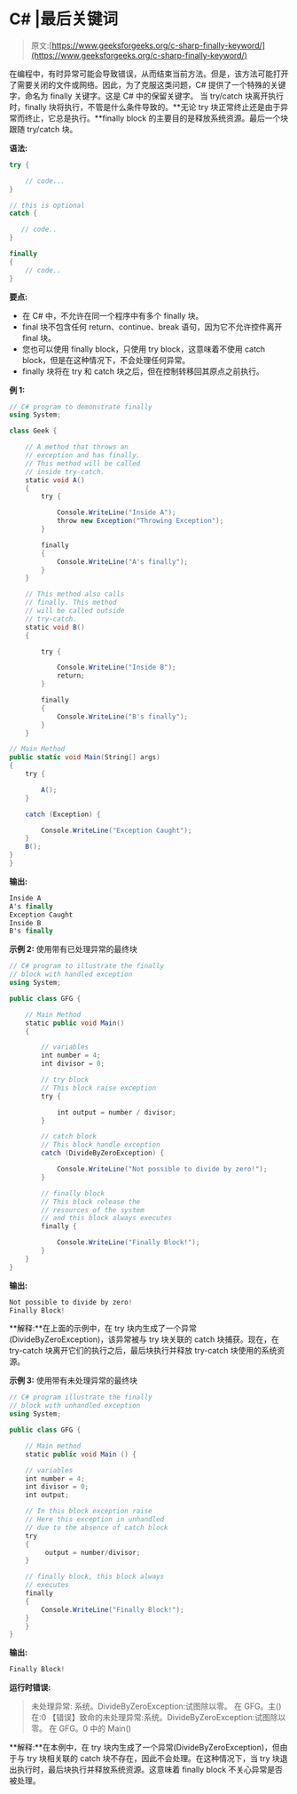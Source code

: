 # C# |最后关键词

> 原文:[https://www.geeksforgeeks.org/c-sharp-finally-keyword/](https://www.geeksforgeeks.org/c-sharp-finally-keyword/)

在编程中，有时异常可能会导致错误，从而结束当前方法。但是，该方法可能打开了需要关闭的文件或网络。因此，为了克服这类问题，C# 提供了一个特殊的关键字，命名为 finally 关键字。这是 C# 中的保留关键字。
当 try/catch 块离开执行时，finally 块将执行，不管是什么条件导致的。**无论 try 块正常终止还是由于异常而终止，它总是执行。**finally block 的主要目的是释放系统资源。最后一个块跟随 try/catch 块。

**语法:**

```cs
try {

    // code...
}

// this is optional
catch {

   // code..
}

finally
{
    // code..
}

```

**要点:**

*   在 C# 中，不允许在同一个程序中有多个 finally 块。
*   final 块不包含任何 return、continue、break 语句，因为它不允许控件离开 final 块。
*   您也可以使用 finally block，只使用 try block，这意味着不使用 catch block，但是在这种情况下，不会处理任何异常。
*   finally 块将在 try 和 catch 块之后，但在控制转移回其原点之前执行。

**例 1:**

```cs
// C# program to demonstrate finally
using System;

class Geek {

    // A method that throws an
    // exception and has finally. 
    // This method will be called
    // inside try-catch. 
    static void A() 
    { 
        try {

            Console.WriteLine("Inside A"); 
            throw new Exception("Throwing Exception");
        } 

        finally
        { 
            Console.WriteLine("A's finally"); 
        } 
    } 

    // This method also calls
    // finally. This method 
    // will be called outside
    // try-catch. 
    static void B() 
    { 

        try { 

            Console.WriteLine("Inside B"); 
            return; 
        } 

        finally
        { 
            Console.WriteLine("B's finally"); 
        } 
    } 

// Main Method
public static void Main(String[] args) 
{ 
    try { 

        A(); 
    } 

    catch (Exception) { 

        Console.WriteLine("Exception Caught"); 
    } 
    B(); 
} 
} 
```

**输出:**

```cs
Inside A
A's finally
Exception Caught
Inside B
B's finally

```

**示例 2:** 使用带有已处理异常的最终块

```cs
// C# program to illustrate the finally
// block with handled exception
using System;

public class GFG {

    // Main Method
    static public void Main()
    {

        // variables
        int number = 4;
        int divisor = 0;

        // try block
        // This block raise exception
        try {

            int output = number / divisor;
        }

        // catch block
        // This block handle exception
        catch (DivideByZeroException) {

            Console.WriteLine("Not possible to divide by zero!");
        }

        // finally block
        // This block release the 
        // resources of the system
        // and this block always executes
        finally {

            Console.WriteLine("Finally Block!");
        }
    }
}
```

**输出:**

```cs
Not possible to divide by zero!
Finally Block!

```

**解释:**在上面的示例中，在 try 块内生成了一个异常(DivideByZeroException)，该异常被与 try 块关联的 catch 块捕获。现在，在 try-catch 块离开它们的执行之后，最后块执行并释放 try-catch 块使用的系统资源。

**示例 3:** 使用带有未处理异常的最终块

```cs
// C# program illustrate the finally
// block with unhandled exception
using System;

public class GFG {

    // Main method
    static public void Main () {

    // variables
    int number = 4;
    int divisor = 0;
    int output;    

    // In this block exception raise
    // Here this exception in unhandled
    // due to the absence of catch block
    try
    {
         output = number/divisor;      
    }

    // finally block, this block always
    // executes 
    finally
    {
        Console.WriteLine("Finally Block!");
    }
    }
}
```

**输出:**

```cs
Finally Block!
```

**运行时错误:**

> 未处理异常:
> 系统。DivideByZeroException:试图除以零。
> 在 GFG。主()在:0
> 【错误】致命的未处理异常:系统。DivideByZeroException:试图除以零。
> 在 GFG。0 中的 Main()

**解释:**在本例中，在 try 块内生成了一个异常(DivideByZeroException)，但由于与 try 块相关联的 catch 块不存在，因此不会处理。在这种情况下，当 try 块退出执行时，最后块执行并释放系统资源。这意味着 finally block 不关心异常是否被处理。
